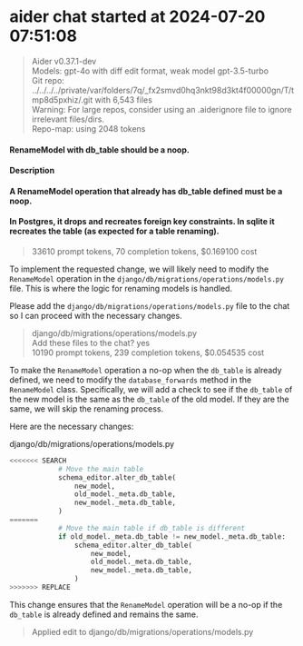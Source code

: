 
# aider chat started at 2024-07-20 07:51:08

> Aider v0.37.1-dev  
> Models: gpt-4o with diff edit format, weak model gpt-3.5-turbo  
> Git repo: ../../../../private/var/folders/7q/_fx2smvd0hq3nkt98d3kt4f00000gn/T/tmp8d5pxhiz/.git with 6,543 files  
> Warning: For large repos, consider using an .aiderignore file to ignore irrelevant files/dirs.  
> Repo-map: using 2048 tokens  

#### RenameModel with db_table should be a noop.  
#### Description  
#### 	  
#### A RenameModel operation that already has db_table defined must be a noop.  
#### In Postgres, it drops and recreates foreign key constraints. In sqlite it recreates the table (as expected for a table renaming).  
> 33610 prompt tokens, 70 completion tokens, $0.169100 cost  

To implement the requested change, we will likely need to modify the `RenameModel` operation in the `django/db/migrations/operations/models.py` file. This is where the logic for renaming models is handled.

Please add the `django/db/migrations/operations/models.py` file to the chat so I can proceed with the necessary changes.

> django/db/migrations/operations/models.py  
> Add these files to the chat? yes  
> 10190 prompt tokens, 239 completion tokens, $0.054535 cost  

To make the `RenameModel` operation a no-op when the `db_table` is already defined, we need to modify the `database_forwards` method in the `RenameModel` class. Specifically, we will add a check to see if the `db_table` of the new model is the same as the `db_table` of the old model. If they are the same, we will skip the renaming process.

Here are the necessary changes:

django/db/migrations/operations/models.py
```python
<<<<<<< SEARCH
            # Move the main table
            schema_editor.alter_db_table(
                new_model,
                old_model._meta.db_table,
                new_model._meta.db_table,
            )
=======
            # Move the main table if db_table is different
            if old_model._meta.db_table != new_model._meta.db_table:
                schema_editor.alter_db_table(
                    new_model,
                    old_model._meta.db_table,
                    new_model._meta.db_table,
                )
>>>>>>> REPLACE
```

This change ensures that the `RenameModel` operation will be a no-op if the `db_table` is already defined and remains the same.

> Applied edit to django/db/migrations/operations/models.py  
